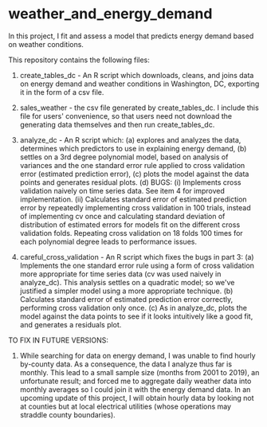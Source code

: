 # weather_and_energy_demand

In this project, I fit and assess a model that predicts energy demand based on weather conditions.

This repository contains the following files: 
   1. create_tables_dc - An R script which downloads, cleans, and joins data on energy demand and weather conditions in Washington, DC, 
      exporting it in the form of a csv file. 
      
   2. sales_weather - the csv file generated by create_tables_dc. I include this file for users' convenience, so that users need not 
      download the generating data themselves and then run create_tables_dc. 
      
   3. analyze_dc - An R script which:
        (a) explores and analyzes the data, determines which predictors to use in explaining energy demand, 
        (b) settles on a 3rd degree polynomial model, based on analysis of variances and the one standard error rule applied to cross validation error (estimated prediction error),
        (c) plots the model against the data points and generates residual plots. 
        (d) BUGS: 
            (i) Implements cross validation naively on time series data. See item 4 for improved implementation.
            (ii) Calculates standard error of estimated prediction error by repeatedly implementing cross validation in 100 trials, instead of implementing cv once and calculating standard deviation of distribution of estimated errors for models fit on the different cross validation folds. Repeating cross validation on 18 folds 100 times for each polynomial degree leads to performance issues.

   4. careful_cross_validation - An R script which fixes the bugs in part 3:
        (a) Implements the one standard error rule using a form of cross validation more appropriate for time series data (cv was used naively in analyze_dc). This analysis settles on a quadratic model; so we've justified a simpler model using a more appropriate technique. 
        (b) Calculates standard error of estimated prediction error correctly, performing cross validation only once. 
        (c) As in analyze_dc, plots the model against the data points to see if it looks intuitively like a good fit, and generates a residuals plot.


TO FIX IN FUTURE VERSIONS:
   1. While searching for data on energy demand, I was unable to find hourly by-county data. As a consequence, the data I analyze thus far is monthly. This lead to a small sample size (months from 2001 to 2019), an unfortunate result; and forced me to aggregate daily weather data into monthly averages so I could join it with the energy demand data. In an upcoming update of this project, I will obtain hourly data by looking not at counties but at local electrical utilities (whose operations may straddle county boundaries).
